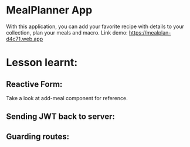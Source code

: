 # MealPlanner App
With this application, you can add your favorite recipe with details to your collection, plan your meals and macro. 
Link demo: https://mealplan-d4c71.web.app
# Lesson learnt: 
## Reactive Form: 
Take a look at add-meal component for reference. 
## Sending JWT back to server: 
## Guarding routes: 


